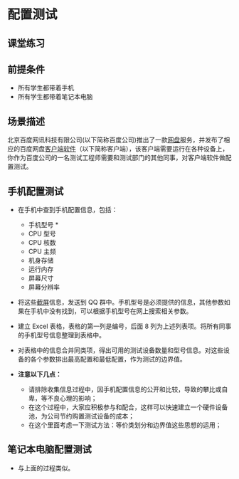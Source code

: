 # 配置测试

## 课堂练习

## 前提条件
- 所有学生都带着手机
- 所有学生都带着笔记本电脑

## 场景描述
北京百度网讯科技有限公司(以下简称百度公司)推出了一款[网盘](http://pan.baidu.com)服务，并发布了相应的百度网盘[客户端软件](http://pan.baidu.com/download)（以下简称客户端），该客户端需要运行在各种设备上，你作为百度公司的一名测试工程师需要和测试部门的其他同事，对客户端软件做配置测试。

## 手机配置测试
- 在手机中查到手机配置信息，包括：  
    - 手机型号 *
    - CPU 型号
    - CPU 核数
    - CPU 主频
    - 机身存储
    - 运行内存
    - 屏幕尺寸
    - 屏幕分辨率
    
- 将这些[截屏](images\mobilePhone.jpg)信息，发送到 QQ 群中。手机型号是必须提供的信息，其他参数如果在手机中没有找到，可以根据手机型号在网上搜索相关参数。

- 建立 Excel 表格，表格的第一列是编号，后面 8 列为上述列表项。将所有同事的手机型号信息整理到表格中。

- 对表格中的信息合并同类项，得出可用的测试设备数量和型号信息。对这些设备的各个参数排出最高配置和最低配置，作为测试的边界值。

- **注意以下几点：**  
    - 请排除收集信息过程中，因手机配置信息的公开和比较，导致的攀比或自卑，等不良心理的影响；
    - 在这个过程中，大家应积极参与和配合，这样可以快速建立一个硬件设备池，为公司节约购置测试设备的成本；
    - 在这个里面考虑一下测试方法：等价类划分和边界值这些思想的运用；

## 笔记本电脑配置测试
- 与上面的过程类似。